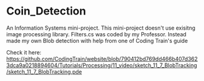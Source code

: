 # Coin_Detection
An Information Systems mini-project. 
This mini-project doesn't use exisitng image processing library.
Filters.cs was coded by my Professor.
Instead made my own Blob detection with help from one of Coding Train's guide

Check it here: https://github.com/CodingTrain/website/blob/790412bd769dd466b407d3623dca9a0218894604/Tutorials/Processing/11_video/sketch_11_7_BlobTracking/sketch_11_7_BlobTracking.pde
